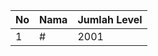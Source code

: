 | No | Nama            | Jumlah Level |
|----|-----------------|--------------|
| 1  | #    |    2001        |
